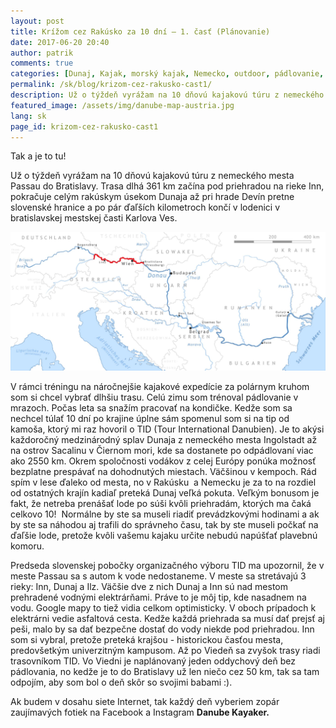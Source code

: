 ```yaml
---
layout: post
title: Krížom cez Rakúsko za 10 dní – 1. časť (Plánovanie)
date: 2017-06-20 20:40
author: patrik
comments: true
categories: [Dunaj, Kajak, morský kajak, Nemecko, outdoor, pádlovanie, príroda, Rakúsko, rieka, Slovenčina, Slovensko, Viedeň]
permalink: /sk/blog/krizom-cez-rakusko-cast1/
description: Už o týždeň vyrážam na 10 dňovú kajakovú túru z nemeckého mesta Passau do Bratislavy. Trasa dlhá 361 km začína pod priehradou na rieke Inn, pokračuje celým rakúskym úsekom Dunaja až pri hrade Devín pretne slovenské hranice a po pár ďaľších kilometroch končí v lodenici v bratislavskej mestskej časti Karlova Ves.
featured_image: /assets/img/danube-map-austria.jpg
lang: sk
page_id: krizom-cez-rakusko-cast1
---
```

Tak a je to tu!

Už o týždeň vyrážam na 10 dňovú kajakovú túru z nemeckého mesta Passau do Bratislavy. Trasa dlhá 361 km začína pod priehradou na rieke Inn, pokračuje celým rakúskym úsekom Dunaja až pri hrade Devín pretne slovenské hranice a po pár ďaľších kilometroch končí v lodenici v bratislavskej mestskej časti Karlova Ves.

![](/assets/img/danube-map-austria.jpg)

V rámci tréningu na náročnejšie kajakové expedície za polárnym kruhom som si chcel vybrať dlhšiu trasu. Celú zimu som trénoval pádlovanie v mrazoch. Počas leta sa snažím pracovať na kondičke. Kedže som sa nechcel túlať 10 dní po krajine úplne sám spomenul som si na tip od kamoša, ktorý mi raz hovoril o TID (Tour International Danubien). Je to akýsi každoročný medzinárodný splav Dunaja z nemeckého mesta Ingolstadt až na ostrov Sacalinu v Čiernom mori, kde sa dostanete po odpádlovaní viac ako 2550 km. Okrem spoločnosti vodákov z celej Európy ponúka možnosť bezplatne prespávať na dohodnutých miestach. Väčšinou v kempoch. Rád spím v lese ďaleko od mesta, no v Rakúsku  a Nemecku je za to na rozdiel od ostatných krajín kadiaľ preteká Dunaj veľká pokuta. Veľkým bonusom je fakt, že netreba prenášať lode po súši kvôli priehradám, ktorých ma čaká celkovo 10!  Normálne by ste sa museli riadiť prevádzkovými hodinami a ak by ste sa náhodou aj trafili do správneho času, tak by ste museli počkať na ďaľšie lode, pretože kvôli vašemu kajaku určite nebudú napúšťať plavebnú komoru.

Predseda slovenskej pobočky organizačného výboru TID ma upozornil, že v meste Passau sa s autom k vode nedostaneme. V meste sa stretávajú 3 rieky: Inn, Dunaj a Ilz. Väčšie dve z nich Dunaj a Inn sú nad mestom prehradené vodnými elektrárňami. Práve to je môj tip, kde nasadnem na vodu. Google mapy to tiež vidia celkom optimisticky. V oboch prípadoch k elektrárni vedie asfaltová cesta. Kedže každá priehrada sa musí dať prejsť aj peši, malo by sa dať bezpečne dostať do vody niekde pod priehradou. Inn som si vybral, pretože preteká krajšou - historickou časťou mesta, predovšetkým univerzitným kampusom. Až po Viedeň sa zvyšok trasy riadi trasovníkom TID. Vo Viedni je naplánovaný jeden oddychový deň bez pádlovania, no kedže je to do Bratislavy už len niečo cez 50 km, tak sa tam odpojím, aby som bol o deň skôr so svojimi babami :).

Ak budem v dosahu siete Internet, tak každý deň vyberiem zopár zaujímavých fotiek na Facebook a Instagram <strong>Danube Kayaker.</strong>
